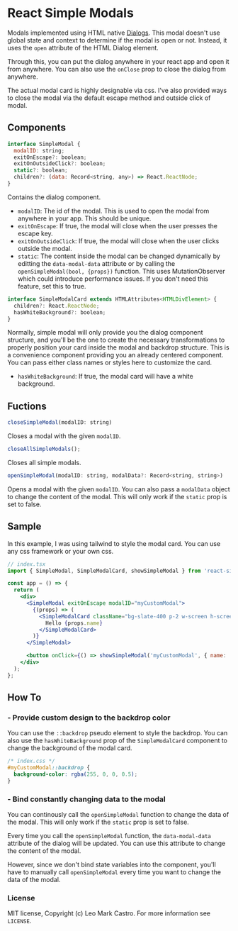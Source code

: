# React Simple Modals

Modals implemented using HTML native [Dialogs](https://developer.mozilla.org/en-US/docs/Web/HTML/Element/dialog). This modal doesn't use global state and context to determine if the modal is open or not. Instead, it uses the `open` attribute of the HTML Dialog element.

Through this, you can put the dialog anywhere in your react app and open it from anywhere. You can also use the `onClose` prop to close the dialog from anywhere.

The actual modal card is highly designable via css. I've also provided ways to close the modal via the default escape method and outside click of modal.

## Components

```jsx
interface SimpleModal {
  modalID: string;
  exitOnEscape?: boolean;
  exitOnOutsideClick?: boolean;
  static?: boolean;
  children?: (data: Record<string, any>) => React.ReactNode;
}
```

Contains the dialog component.

- `modalID`: The id of the modal. This is used to open the modal from anywhere in your app. This should be unique.
- `exitOnEscape`: If true, the modal will close when the user presses the escape key.
- `exitOnOutsideClick`: If true, the modal will close when the user clicks outside the modal.
- `static`: The content inside the modal can be changed dynamically by editting the `data-modal-data` attribute or by calling the `openSimpleModal(bool, {props})` function. This uses MutationObserver which could introduce performance issues. If you don't need this feature, set this to true.

```jsx
interface SimpleModalCard extends HTMLAttributes<HTMLDivElement> {
  children?: React.ReactNode;
  hasWhiteBackground?: boolean;
}
```

Normally, simple modal will only provide you the dialog component structure, and you'll be the one to create the necessary transformations to properly position your card inside the modal and backdrop structure. This is a convenience component providing you an already centered component. You can pass either class names or styles here to customize the card.

- `hasWhiteBackground`: If true, the modal card will have a white background.

## Fuctions

```jsx
closeSimpleModal(modalID: string)
```

Closes a modal with the given `modalID`.

```jsx
closeAllSimpleModals();
```

Closes all simple modals.

```jsx
openSimpleModal(modalID: string, modalData?: Record<string, string>)
```

Opens a modal with the given `modalID`. You can also pass a `modalData` object to change the content of the modal. This will only work if the `static` prop is set to false.

## Sample

In this example, I was using tailwind to style the modal card. You can use any css framework or your own css.

```jsx
// index.tsx
import { SimpleModal, SimpleModalCard, showSimpleModal } from 'react-simple-modal';

const app = () => {
  return (
    <div>
      <SimpleModal exitOnEscape modalID="myCustomModal">
        {(props) => (
          <SimpleModalCard className="bg-slate-400 p-2 w-screen h-screen rounded-md">
            Hello {props.name}
          </SimpleModalCard>
        )}
      </SimpleModal>

      <button onClick={() => showSimpleModal('myCustomModal', { name: 'Developer' })}>Open Modal</button>
    </div>
  );
};
```

## How To

### - Provide custom design to the backdrop color

You can use the `::backdrop` pseudo element to style the backdrop. You can also use the `hasWhiteBackground` prop of the `SimpleModalCard` component to change the background of the modal card.

```css
/* index.css */
#myCustomModal::backdrop {
  background-color: rgba(255, 0, 0, 0.5);
}
```

### - Bind constantly changing data to the modal

You can continously call the `openSimpleModal` function to change the data of the modal. This will only work if the `static` prop is set to false.

Every time you call the `openSimpleModal` function, the `data-modal-data` attribute of the dialog will be updated. You can use this attribute to change the content of the modal.

However, since we don't bind state variables into the component, you'll have to manually call `openSimpleModal` every time you want to change the data of the modal.

### License

MIT license, Copyright (c) Leo Mark Castro. For more information see `LICENSE`.
